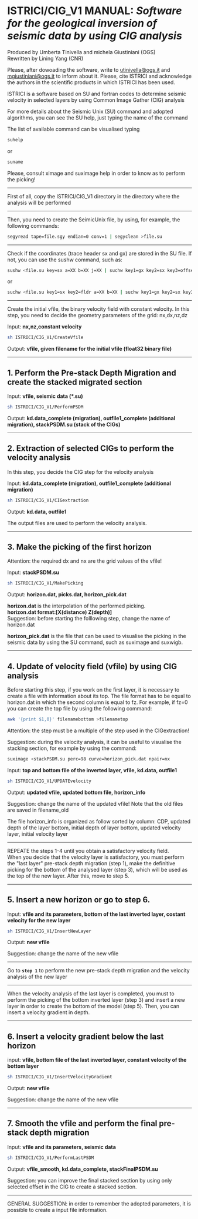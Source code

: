 # ISTRICI/CIG_V1 MANUAL: ***Software for the geological inversion of seismic data by using CIG analysis***

Produced by Umberta Tinivella and michela Giustiniani (OGS)  
Rewritten by Lining Yang (CNR) 

Please, after dowoading the software, write to utinivella@ogs.it and mgiustiniani@ogs.it to inform about it.
Please, cite ISTRICI and acknowledge the authors in the scientific products in which ISTRICI has been used.

ISTRICI is a software based on SU and fortran codes to determine seismic velocity in selected layers by using Common Image Gather (CIG) analysis

For more details about the Seismic Unix (SU) command and adopted algorithms, you can see the SU help, just typing the name of the command

The list of available command can be visualised typing 
```bash
suhelp
```
or
```bash
suname
```

Please, consult ximage and suximage help in order to know as to perform the picking!

-----------------
First of all, copy the ISTRICI/CIG_V1 directory in the directory where the analysis will be performed

-----------------
Then, you need to create the SeimicUnix file, by using, for example, the following commands:

```bash
segyread tape=file.sgy endian=0 conv=1 | segyclean >file.su
```

-----------------
Check if the coordinates (trace header sx and gx) are stored in the SU file. If not, you can use the sushw command, such as:

```bash
sushw <file.su key=sx a=XX b=XX j=XX | suchw key1=gx key2=sx key3=offset a=0 b=1 c=1 >file_coo.su
```
or
```bash
suchw <file.su key1=sx key2=fldr a=XX b=XX | suchw key1=gx key2=sx key3=offset a=0 b=1 c=1 >file_coo.su
```

-----------------
Create the initial vfile, the binary velocity field with constant velocity. 
In this step, you need to decide the geometry parameters of the grid: nx,dx,nz,dz

Input: **nx,nz,constant velocity**
```bash
sh ISTRICI/CIG_V1/CreateVfile
```
Output: **vfile, given filename for the initial vfile (float32 binary file)**

-----------------
## 1. Perform the Pre-stack Depth Migration and create the stacked migrated section

Input: **vfile, seismic data (*.su)**
```bash
sh ISTRICI/CIG_V1/PerformPSDM
```
Output: **kd.data_complete (migration), outfile1_complete (additional migration), stackPSDM.su (stack of the CIGs)**

-----------------
## 2. Extraction of selected CIGs to perform the velocity analysis
In this step, you decide the CIG step for the velocity analysis

Input: **kd.data_complete (migration), outfile1_complete (additional migration)**
```bash
sh ISTRICI/CIG_V1/CIGextraction
```
Output: **kd.data, outfile1**

The output files are used to perform the velocity analysis.  

-----------------
## 3. Make the picking of the first horizon
Attention: the required dx and nx are the grid values of the vfile!

Input: **stackPSDM.su**
```bash
sh ISTRICI/CIG_V1/MakePicking
```
Output: **horizon.dat, picks.dat, horizon_pick.dat** 

**horizon.dat** is the interpolation of the performed picking.  
**horizon.dat format:[X(distance) Z(depth)]**  
Suggestion: before starting the folllowing step, change the name of horizon.dat 

**horizon_pick.dat** is the file that can be used to visualise the picking in the seismic data by using the SU command, such as suximage and suxwigb.
  
-----------------
## 4. Update of velocity field (vfile) by using CIG analysis

Before starting this step, if you work on the first layer, it is necessary to create a file with information about its top. The file format has to be equal to horizon.dat in which the second column is equal to fz. For example, if fz=0 you can create the top file by using the following command:
```bash
awk '{print $1,0}' filenamebottom >filenametop
```
Attention: the step must be a multiple of the step used in the CIGextraction!

Suggestion: during the velocity analysis, it can be useful to visualise the stacking section, for example by using the command:
```bash
suximage <stackPSDM.su perc=98 curve=horizon_pick.dat npair=nx
```
Input: **top and bottom file of the inverted layer, vfile, kd.data, outfile1** 
```bash
sh ISTRICI/CIG_V1/UPDATEvelocity 
```
Output: **updated vfile, updated bottom file, horizon_info** 

Suggestion: change the name of the updated vfile!
Note that the old files are saved in filename_old

The file horizon_info is organized as follow sorted by column:
CDP, updated depth of the layer bottom, initial depth of layer bottom, updated velocity layer, initial velocity layer

-----------------

REPEATE the steps 1-4 until you obtain a satisfactory velocity field.  
When you decide that the velocity layer is satisfactory, you must perform the "last layer" pre-stack depth migration (step 1), make the definitive picking for the bottom of the analysed layer (step 3), which will be used as the top of the new layer. After this, move to step 5.

-----------------
## 5. Insert a new horizon or go to step 6.

Input: **vfile and its parameters, bottom of the last inverted layer, costant velocity for the new layer**
```bash
sh ISTRICI/CIG_V1/InsertNewLayer
```
Output: **new vfile**

Suggestion: change the name of the new vfile

-----------------
Go to **`step 1`** to perform the new pre-stack depth migration and the velocity analysis of the new layer

-----------------

When the velocity analysis of the last layer is completed, you must to perform the picking of the bottom inverted layer (step 3) and insert a new layer in order to create the bottom of the model (step 5). Then, you can insert a velocity gradient in depth.

-----------------
## 6. Insert a velocity gradient below the last horizon

input: **vfile, bottom file of the last inverted layer, constant velocity of the bottom layer**
```bash
sh ISTRICI/CIG_V1/InsertVelocityGradient
```
Output: **new vfile**

Suggestion: change the name of the new vfile

-----------------
## 7. Smooth the vfile and perform the final pre-stack depth migration

Input: **vfile and its parameters, seismic data** 
```bash
sh ISTRICI/CIG_V1/PerformLastPSDM
```
Output: **vfile_smooth, kd.data_complete, stackFinalPSDM.su** 

Suggestion: you can improve the final stacked section by using only selected offset in the CIG to create a stacked section. 

-----------------

GENERAL SUGGESTION: in order to remember the adopted parameters, it is possible to create a input file information.

